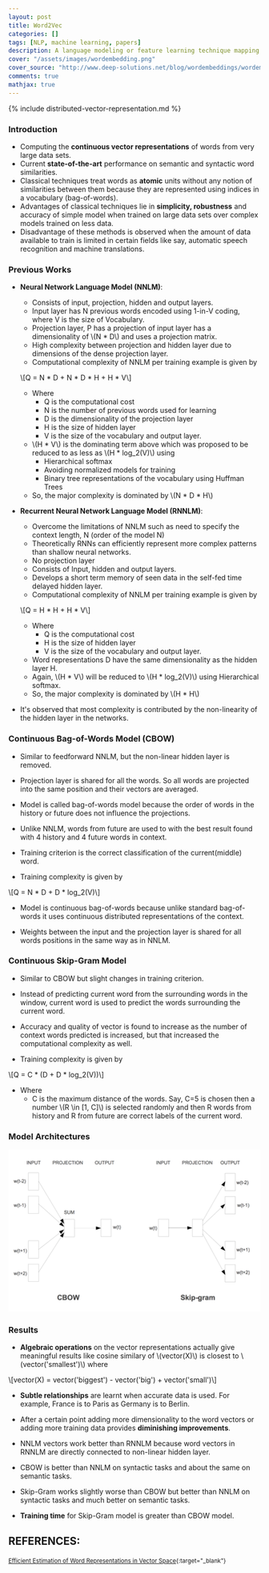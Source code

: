 ```yaml
---
layout: post
title: Word2Vec
categories: []
tags: [NLP, machine learning, papers]
description: A language modeling or feature learning technique mapping words to vector representations.
cover: "/assets/images/wordembedding.png"
cover_source: "http://www.deep-solutions.net/blog/wordembeddings/wordembedding.png"
comments: true
mathjax: true
---
```


{% include distributed-vector-representation.md %}

### Introduction
* Computing the **continuous vector representations** of words from very large data sets.
* Current **state-of-the-art** performance on semantic and syntactic word similarities.
* Classical techniques treat words as **atomic** units without any notion of similarities between them because they are represented using indices in a vocabulary (bag-of-words).
* Advantages of classical techniques lie in **simplicity, robustness** and accuracy of simple model when trained on large data sets over complex models trained on less data.
* Disadvantage of these methods is observed when the amount of data available to train is limited in certain fields like say, automatic speech recognition and machine translations.

### Previous Works

* **Neural Network Language Model (NNLM)**:
  * Consists of input, projection, hidden and output layers.
  * Input layer has N previous words encoded using 1-in-V coding, where V is the size of Vocabulary.
  * Projection layer, P has a projection of input layer has a dimensionality of \\(N * D\\) and uses a projection matrix.
  * High complexity between projection and hidden layer due to dimensions of the dense projection layer.
  * Computational complexity of NNLM per training example is given by 
  
  \\[Q = N * D + N * D * H + H * V\\]

    * Where
      * Q is the computational cost
      * N is the number of previous words used for learning
      * D is the dimensionality of the projection layer
      * H is the size of hidden layer
      * V is the size of the vocabulary and output layer.
    * \\(H * V\\) is the dominating term above which was proposed to be reduced to as less as \\(H * log_2(V)\\) using
      * Hierarchical softmax
      * Avoiding normalized models for training
      * Binary tree representations of the vocabulary using Huffman Trees
    * So, the major complexity is dominated by \\(N * D * H\\)

* **Recurrent Neural Network Language Model (RNNLM)**:
  * Overcome the limitations of NNLM such as need to specify the context length, N (order of the model N)
  * Theoretically RNNs can efficiently represent more complex patterns than shallow neural networks.
  * No projection layer
  * Consists of Input, hidden and output layers.
  * Develops a short term memory of seen data in the self-fed time delayed hidden layer.
  * Computational complexity of NNLM per training example is given by 
  
  \\[Q = H * H + H * V\\]
    * Where
      * Q is the computational cost
      * H is the size of hidden layer
      * V is the size of the vocabulary and output layer.
    * Word representations D have the same dimensionality as the hidden layer H.
    * Again, \\(H * V\\) will be reduced to \\(H * log_2(V)\\) using Hierarchical softmax.
    * So, the major complexity is dominated by \\(H * H\\)

* It's observed that most complexity is contributed by the non-linearity of the hidden layer in the networks.

### Continuous Bag-of-Words Model (CBOW)

* Similar to feedforward NNLM, but the non-linear hidden layer is removed.

* Projection layer is shared for all the words. So all words are projected into the same position and their vectors are averaged.

* Model is called bag-of-words model because the order of words in the history or future does not influence the projections.

* Unlike NNLM, words from future are used to with the best result found with 4 history and 4 future words in context.

* Training criterion is the correct classification of the current(middle) word.

* Training complexity is given by 

\\[Q = N * D + D * log_2(V)\\]

* Model is continuous bag-of-words because unlike standard bag-of-words it uses continuous distributed representations of the context.

* Weights between the input and the projection layer is shared for all words positions in the same way as in NNLM.

### Continuous Skip-Gram Model

* Similar to CBOW but slight changes in training criterion.

* Instead of predicting current word from the surrounding words in the window, current word is used to predict the words surrounding the current word.

* Accuracy and quality of vector is found to increase as the number of context words predicted is increased, but that increased the computational complexity as well.

* Training complexity is given by

\\[Q = C * (D + D * log_2(V))\\]

  * Where
    * C is the maximum distance of the words. Say, C=5 is chosen then a number \\(R \in [1, C]\\) is selected randomly and then R words from history and R from future are correct labels of the current word.

### Model Architectures

![CBOW and Skip-Gram Model Architectures](/assets/2017-07-11-word-to-vector-word-representations/fig-1-model-architectures.png?raw=true)

### Results

* **Algebraic operations** on the vector representations actually give meaningful results like cosine similary of \\(vector(X)\\) is closest to \\(vector('smallest')\\) where 

\\[vector(X) = vector('biggest')  - vector('big') + vector('small')\\]

* **Subtle relationships** are learnt when accurate data is used. For example, France is to Paris as Germany is to Berlin.

* After a certain point adding more dimensionality to the word vectors or adding more training data provides **diminishing improvements**.

* NNLM vectors work better than RNNLM because word vectors in RNNLM are directly connected to non-linear hidden layer.

* CBOW is better than NNLM on syntactic tasks and about the same on semantic tasks.

* Skip-Gram works slightly worse than CBOW but better than NNLM on syntactic tasks and much better on semantic tasks.

* **Training time** for Skip-Gram model is greater than CBOW model.


## REFERENCES:

<small>[Efficient Estimation of Word Representations in Vector Space](https://arxiv.org/pdf/1301.3781.pdf){:target="_blank"}</small>